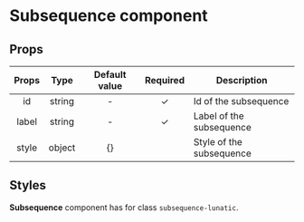 # Subsequence component

## Props

| Props |  Type  | Default value | Required | Description              |
| :---: | :----: | :-----------: | :------: | ------------------------ |
|  id   | string |       -       |    ✓     | Id of the subsequence    |
| label | string |       -       |    ✓     | Label of the subsequence |
| style | object |      {}       |          | Style of the subsequence |

## Styles

**Subsequence** component has for class `subsequence-lunatic`.
